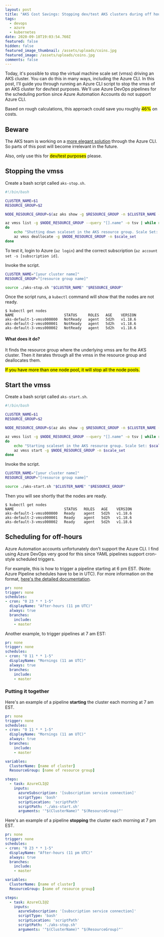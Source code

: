 ```yaml
---
layout: post
title: "AKS Cost Savings: Stopping dev/test AKS clusters during off hours"
tags:
  - devops
  - azure
  - kubernetes
date: 2020-09-18T19:03:54.760Z
featured: false
hidden: false
featured_image_thumbnail: /assets/uploads/coins.jpg
featured_image: /assets/uploads/coins.jpg
comments: false
---
```

Today, it's possible to stop the virtual machine scale set (vmss) driving an AKS cluster. 
You can do this in many ways, including the Azure CLI. In this post, I'll guide you through running an Azure CLI script to stop the vmss of an AKS cluster for dev/test purposes. We'll use Azure DevOps pipelines for the scheduling portion since Azure Automation Accounts do not support Azure CLI.

Based on rough calculations, this approach could save you roughly <mark>46%</mark> on costs.

<!--more--> 

## Beware

The AKS team is working on a [more elegant solution](https://github.com/Azure/AKS/issues/52) through the Azure CLI. So parts of this post will become irrelevant in the future. 

Also, only use this for <mark>dev/test purposes</mark> please.

## Stopping the vmss

Create a bash script called `aks-stop.sh`. 

```sh
#!/bin/bash

CLUSTER_NAME=$1
RESOURCE_GROUP=$2

NODE_RESOURCE_GROUP=$(az aks show -g $RESOURCE_GROUP -n $CLUSTER_NAME --query "nodeResourceGroup" -o tsv)

az vmss list -g $NODE_RESOURCE_GROUP --query "[].name" -o tsv | while read -r scale_set
do 
    echo "Shutting down scaleset in the AKS resource group. Scale Set: $scale_set"
    az vmss deallocate -g $NODE_RESOURCE_GROUP -n $scale_set
done
```

To test it, login to Azure (`az login`) and the correct subscription (`az account set -s [subscription id]`. 

Invoke the script. 

```sh
CLUSTER_NAME="[your cluster name]"
RESOURCE_GROUP="[resource group name]"

source ./aks-stop.sh "$CLUSTER_NAME" "$RESOURCE_GROUP"
```

Once the script runs, a `kubectl` command will show that the nodes are not ready.

```console
$ kubectl get nodes
NAME                       STATUS     ROLES   AGE    VERSION
aks-default-1-vmss000000   NotReady   agent   5d2h   v1.18.6
aks-default-2-vmss000001   NotReady   agent   5d2h   v1.18.6
aks-default-3-vmss000002   NotReady   agent   5d2h   v1.18.6
```

#### What does it do?

It finds the resource group where the underlying vmss are for the AKS cluster. Then it iterates through all the vmss in the resource group and deallocates them.

<mark>If you have more than one node pool, it will stop all the node pools.</mark>

## Start the vmss

Create a bash script called `aks-start.sh`.

```sh
#!/bin/bash

CLUSTER_NAME=$1
RESOURCE_GROUP=$2

NODE_RESOURCE_GROUP=$(az aks show -g $RESOURCE_GROUP -n $CLUSTER_NAME --query "nodeResourceGroup" -o tsv)

az vmss list -g $NODE_RESOURCE_GROUP --query "[].name" -o tsv | while read -r scale_set
do 
    echo "Starting scaleset in the AKS resource group. Scale Set: $scale_set"
    az vmss start -g $NODE_RESOURCE_GROUP -n $scale_set
done
```

Invoke the script. 

```sh
CLUSTER_NAME="[your cluster name]"
RESOURCE_GROUP="[resource group name]"

source ./aks-start.sh "$CLUSTER_NAME" "$RESOURCE_GROUP"
```

Then you will see shortly that the nodes are ready.

``` console
$ kubectl get nodes
NAME                       STATUS   ROLES   AGE    VERSION
aks-default-1-vmss000000   Ready    agent   5d2h   v1.18.6
aks-default-2-vmss000001   Ready    agent   5d2h   v1.18.6
aks-default-3-vmss000002   Ready    agent   5d2h   v1.18.6
```

## Scheduling for off-hours

Azure Automation accounts unfortunately don't support the Azure CLI. I find using Azure DevOps very good for this since YAML pipelines support cron-style scheduled triggers.

For example, this is how to trigger a pipeline starting at 6 pm EST. (Note: Azure Pipeline schedules have to be in UTC).
For more information on the format, [here's the detailed documentation](https://docs.microsoft.com/en-us/azure/devops/pipelines/process/scheduled-triggers?view=azure-devops&tabs=yaml).

```yaml
pr: none 
trigger: none
schedules:
- cron: "0 23 * * 1-5"
  displayName: "After-hours (11 pm UTC)"
  always: true
  branches:
    include:
    - master
```

Another example, to trigger pipelines at 7 am EST:

```yaml
pr: none 
trigger: none
schedules:
- cron: "0 11 * * 1-5"
  displayName: "Mornings (11 am UTC)"
  always: true
  branches:
    include:
    - master
```

### Putting it together

Here's an example of a pipeline **starting** the cluster each morning at 7 am EST.

```yaml
pr: none 
trigger: none
schedules:
- cron: "0 11 * * 1-5"
  displayName: "Mornings (11 am UTC)"
  always: true
  branches:
    include:
    - master

variables:
  ClusterName: [name of cluster]
  ResourceGroup: [name of resource group]

steps:
  - task: AzureCLI@2
    inputs:
      azureSubscription: '[subscription service connection]'
      scriptType: 'bash'
      scriptLocation: 'scriptPath'
      scriptPath: './aks-start.sh'
      arguments: '"$(ClusterName)" "$(ResourceGroup)"'
```

Here's an example of a pipeline **stopping** the cluster each morning at 7 pm EST.

```yaml
pr: none 
trigger: none
schedules:
- cron: "0 23 * * 1-5"
  displayName: "After-hours (11 pm UTC)"
  always: true
  branches:
    include:
    - master

variables:
  ClusterName: [name of cluster]
  ResourceGroup: [name of resource group]

steps:
  - task: AzureCLI@2
    inputs:
      azureSubscription: '[subscription service connection]'
      scriptType: 'bash'
      scriptLocation: 'scriptPath'
      scriptPath: './aks-stop.sh'
      arguments: '"$(ClusterName)" "$(ResourceGroup)"'
```